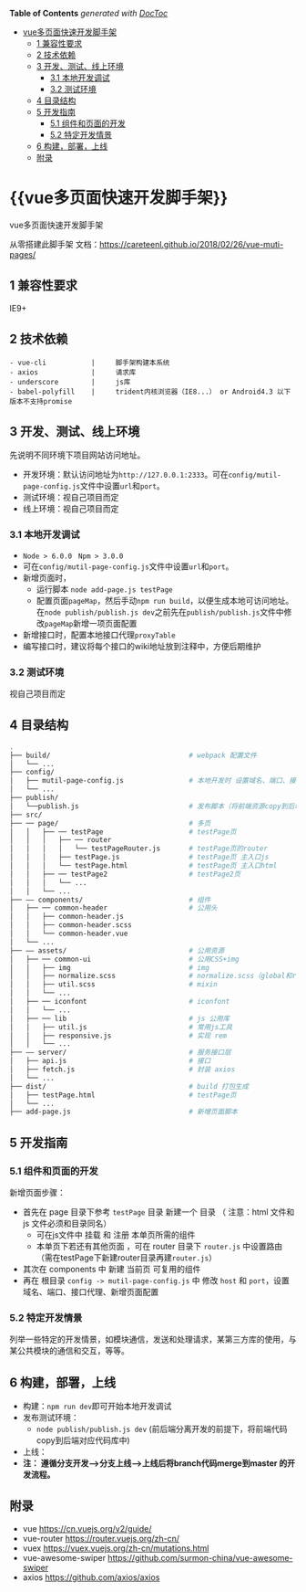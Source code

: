 <!-- START doctoc generated TOC please keep comment here to allow auto update -->
<!-- DON'T EDIT THIS SECTION, INSTEAD RE-RUN doctoc TO UPDATE -->
**Table of Contents**  *generated with [DocToc](https://github.com/thlorenz/doctoc)*

- [vue多页面快速开发脚手架](#vue%E5%A4%9A%E9%A1%B5%E9%9D%A2%E5%BF%AB%E9%80%9F%E5%BC%80%E5%8F%91%E8%84%9A%E6%89%8B%E6%9E%B6)
    - [1 兼容性要求](#1-%E5%85%BC%E5%AE%B9%E6%80%A7%E8%A6%81%E6%B1%82)
    - [2 技术依赖](#2-%E6%8A%80%E6%9C%AF%E4%BE%9D%E8%B5%96)
    - [3 开发、测试、线上环境](#3-%E5%BC%80%E5%8F%91%E6%B5%8B%E8%AF%95%E7%BA%BF%E4%B8%8A%E7%8E%AF%E5%A2%83)
        - [3.1 本地开发调试](#31-%E6%9C%AC%E5%9C%B0%E5%BC%80%E5%8F%91%E8%B0%83%E8%AF%95)
        - [3.2 测试环境](#32-%E6%B5%8B%E8%AF%95%E7%8E%AF%E5%A2%83)
    - [4 目录结构](#4-%E7%9B%AE%E5%BD%95%E7%BB%93%E6%9E%84)
    - [5 开发指南](#5-%E5%BC%80%E5%8F%91%E6%8C%87%E5%8D%97)
        - [5.1 组件和页面的开发](#51-%E7%BB%84%E4%BB%B6%E5%92%8C%E9%A1%B5%E9%9D%A2%E7%9A%84%E5%BC%80%E5%8F%91)
        - [5.2 特定开发情景](#52-%E7%89%B9%E5%AE%9A%E5%BC%80%E5%8F%91%E6%83%85%E6%99%AF)
    - [6 构建，部署，上线](#6-%E6%9E%84%E5%BB%BA%E9%83%A8%E7%BD%B2%E4%B8%8A%E7%BA%BF)
    - [附录](#%E9%99%84%E5%BD%95)

<!-- END doctoc generated TOC please keep comment here to allow auto update -->

# {{vue多页面快速开发脚手架}}

vue多页面快速开发脚手架

从零搭建此脚手架 文档：https://careteenl.github.io/2018/02/26/vue-muti-pages/

## 1 兼容性要求

IE9+

## 2 技术依赖

```
- vue-cli           |     脚手架构建本系统
- axios             |     请求库
- underscore        |     js库
- babel-polyfill    |     trident内核浏览器（IE8...） or Android4.3 以下版本不支持promise
```

## 3 开发、测试、线上环境

先说明不同环境下项目网站访问地址。

- 开发环境：默认访问地址为`http://127.0.0.1:2333`。可在`config/mutil-page-config.js`文件中设置`url`和`port`。
- 测试环境：视自己项目而定
- 线上环境：视自己项目而定

### 3.1 本地开发调试

- `Node > 6.0.0 ` `Npm > 3.0.0`
- 可在`config/mutil-page-config.js`文件中设置`url`和`port`。
- 新增页面时，
    - 运行脚本 `node add-page.js testPage`
    - 配置页面`pageMap`，然后手动`npm run build`，以便生成本地可访问地址。在`node publish/publish.js dev`之前先在`publish/publish.js`文件中修改`pageMap`新增一项页面配置
- 新增接口时，配置本地接口代理`proxyTable`
- 编写接口时，建议将每个接口的wiki地址放到注释中，方便后期维护

### 3.2 测试环境

视自己项目而定

## 4 目录结构

``` bash
.
├── build/                                  # webpack 配置文件
│   └── ...
├── config/
│   ├── mutil-page-config.js                # 本地开发时 设置域名、端口、接口代理、新增页面配置
│   └── ...
├── publish/
│   └──publish.js                           # 发布脚本（将前端资源copy到后端代码库）
├── src/
├── ── page/                                # 多页
│   │   ├── ── testPage                     # testPage页
│   │   │   ├── ── router                   
│   │   │   │   └── testPageRouter.js       # testPage页的router
│   │   │   ├── testPage.js                 # testPage页 主入口js
│   │   │   └── testPage.html               # testPage页 主入口html
│   │   ├── ── testPage2                    # testPage2页
│   │   │   └── ...           
│   │   └── ...           
├── —— components/                          # 组件
│   ├── ── common-header                    # 公用头
│   │   ├── common-header.js               
│   │   ├── common-header.scss               
│   │   └── common-header.vue              
│   └── ...           
├── —— assets/                              # 公用资源
│   ├── ── common-ui                        # 公用CSS+img
│   │   ├── img                             # img
│   │   ├── normalize.scss                  # normalize.scss（global和reset）
│   │   ├── util.scss                       # mixin
│   │   └── ...   
│   ├── ── iconfont                         # iconfont
│   │   └── ...   
│   ├── ── lib                              # js 公用库
│   │   ├── util.js                         # 常用js工具
│   │   ├── responsive.js                   # 实现 rem
│   │   └── ...   
├── —— server/                              # 服务接口层
│   ├── api.js                              # 接口
│   ├── fetch.js                            # 封装 axios
│   └── ...   
├── dist/                                   # build 打包生成
│   ├── testPage.html                       # testPage页
│   └── ...
├── add-page.js                             # 新增页面脚本
```

## 5 开发指南

### 5.1 组件和页面的开发

新增页面步骤：
- 首先在 page 目录下参考 `testPage` 目录 新建一个 目录 （ 注意：html 文件和 js 文件必须和目录同名）
  - 可在js文件中 挂载 和 注册 本单页所需的组件
  - 本单页下若还有其他页面 ，可在 router 目录下 `router.js` 中设置路由（需在testPage下新建router目录再建`router.js`）
- 其次在 components 中 新建 当前页 可复用的组件
- 再在 根目录 `config -> mutil-page-config.js` 中 修改 `host` 和 `port`，设置域名、端口、接口代理、新增页面配置

### 5.2 特定开发情景

列举一些特定的开发情景，如模块通信，发送和处理请求，某第三方库的使用，与某公共模块的通信和交互，等等。

## 6 构建，部署，上线

- 构建：`npm run dev`即可开始本地开发调试
- 发布测试环境：
    - `node publish/publish.js dev` (前后端分离开发的前提下，将前端代码copy到后端对应代码库中)
- 上线：
- **注： 遵循分支开发-->分支上线-->上线后将branch代码merge到master 的开发流程。**

## 附录

- vue https://cn.vuejs.org/v2/guide/
- vue-router https://router.vuejs.org/zh-cn/
- vuex https://vuex.vuejs.org/zh-cn/mutations.html
- vue-awesome-swiper https://github.com/surmon-china/vue-awesome-swiper
- axios https://github.com/axios/axios
